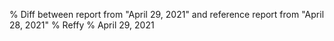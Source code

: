 % Diff between report from "April 29, 2021" and reference report from "April 28, 2021"
% Reffy
% April 29, 2021

